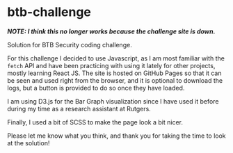 # btb-challenge

***NOTE: I think this no longer works because the challenge site is down.***

Solution for BTB Security coding challenge.

For this challenge I decided to use Javascript, 
as I am most familiar with the `fetch` API and have been practicing with using it lately for other projects, mostly learning React JS. 
The site is hosted on GitHub Pages so that it can be seen and used right from the browser, and it is optional to download the logs, 
but a button is provided to do so once they have loaded.

I am using D3.js for the Bar Graph visualization since I have used it before during my time as a research assistant at Rutgers.

Finally, I used a bit of SCSS to make the page look a bit nicer.

Please let me know what you think, and thank you for taking the time to look at the solution!
